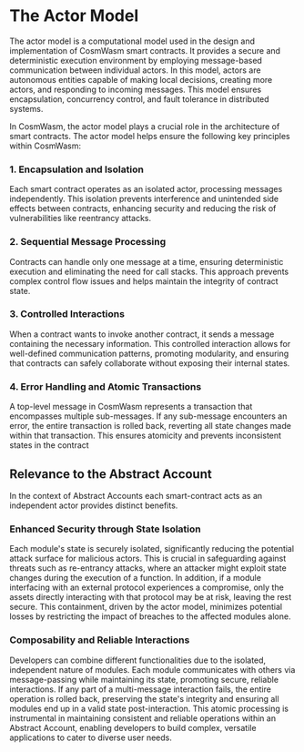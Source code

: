 # The Actor Model

The actor model is a computational model used in the design and implementation of CosmWasm smart contracts. It provides a secure and deterministic execution environment by employing message-based communication between individual actors. In this model, actors are autonomous entities capable of making local decisions, creating more actors, and responding to incoming messages. This model ensures encapsulation, concurrency control, and fault tolerance in distributed systems.

In CosmWasm, the actor model plays a crucial role in the architecture of smart contracts. The actor model helps ensure the following key principles within CosmWasm:

### 1. Encapsulation and Isolation

Each smart contract operates as an isolated actor, processing messages independently. This isolation prevents interference and unintended side effects between contracts, enhancing security and reducing the risk of vulnerabilities like reentrancy attacks.

### 2. Sequential Message Processing

Contracts can handle only one message at a time, ensuring deterministic execution and eliminating the need for call stacks. This approach prevents complex control flow issues and helps maintain the integrity of contract state.

### 3. Controlled Interactions

When a contract wants to invoke another contract, it sends a message containing the necessary information. This controlled interaction allows for well-defined communication patterns, promoting modularity, and ensuring that contracts can safely collaborate without exposing their internal states.

### 4. Error Handling and Atomic Transactions

A top-level message in CosmWasm represents a transaction that encompasses multiple sub-messages. If any sub-message encounters an error, the entire transaction is rolled back, reverting all state changes made within that transaction. This ensures atomicity and prevents inconsistent states in the contract

## Relevance to the Abstract Account

In the context of Abstract Accounts each smart-contract acts as an independent actor provides distinct benefits.

### Enhanced Security through State Isolation

Each module's state is securely isolated, significantly reducing the potential attack surface for malicious actors. This is crucial in safeguarding against threats such as re-entrancy attacks, where an attacker might exploit state changes during the execution of a function. In addition, if a module interfacing with an external protocol experiences a compromise, only the assets directly interacting with that protocol may be at risk, leaving the rest secure. This containment, driven by the actor model, minimizes potential losses by restricting the impact of breaches to the affected modules alone.

### Composability and Reliable Interactions

Developers can combine different functionalities due to the isolated, independent nature of modules. Each module communicates with others via message-passing while maintaining its state, promoting secure, reliable interactions. If any part of a multi-message interaction fails, the entire operation is rolled back, preserving the state's integrity and ensuring all modules end up in a valid state post-interaction. This atomic processing is instrumental in maintaining consistent and reliable operations within an Abstract Account, enabling developers to build complex, versatile applications to cater to diverse user needs.
